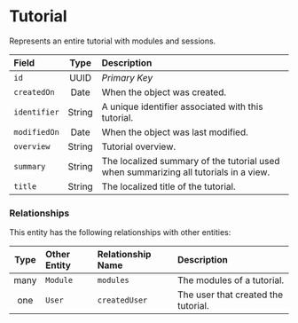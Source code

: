 # Tutorial

Represents an entire tutorial with modules and sessions.

|Field|Type|Description|
|:---|:---:|:---|
|`id`|UUID|*Primary Key*|
|`createdOn`|Date|When the object was created.|
|`identifier`|String|A unique identifier associated with this tutorial.|
|`modifiedOn`|Date|When the object was last modified.|
|`overview`|String|Tutorial overview.|
|`summary`|String|The localized summary of the tutorial used when summarizing all tutorials in a view.|
|`title`|String|The localized title of the tutorial.|

### Relationships

This entity has the following relationships with other entities:

|Type|Other Entity|Relationship Name|Description|
|:---:|:---|:---|:---|
|many|`Module`|`modules`|The modules of a tutorial.|
|one|`User`|`createdUser`|The user that created the tutorial.|
